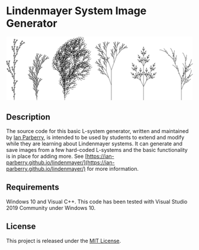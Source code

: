 # Lindenmayer System Image Generator

![Some examples.](/Doxygen/Images/plants.png)

## Description

The source code for this basic L-system generator, written and maintained by
[Ian Parberry](http://ianparberry.com), is intended to be used by students to
extend and modify while they are learning about Lindenmayer systems. It can
generate and save images from a few hard-coded L-systems and the basic
functionality is in place for adding more. See 
[https://ian-parberry.github.io/lindenmayer/](https://ian-parberry.github.io/lindenmayer/)
for more information.

## Requirements

Windows 10 and Visual C++.
This code has been tested with Visual Studio 2019 Community under Windows 10.

## License

This project is released under the
[MIT License](https://github.com/Ian-Parberry/lindenmayer/blob/master/LICENSE).
